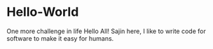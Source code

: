 # Hello-World
One more challenge in life
Hello All!
Sajin here, I like to write code for software to make it easy for humans.
